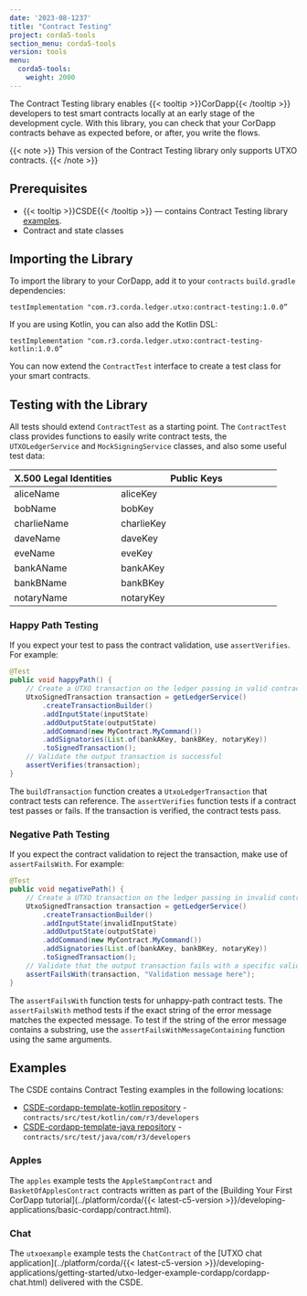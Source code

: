 ```yaml
---
date: '2023-08-1237'
title: "Contract Testing"
project: corda5-tools
section_menu: corda5-tools
version: tools
menu:
  corda5-tools:
    weight: 2000
---
```


The Contract Testing library enables {{< tooltip >}}CorDapp{{< /tooltip >}} developers to test smart contracts locally at an early stage of the development cycle. With this library, you can check that your CorDapp contracts behave as expected before, or after, you write the flows.

{{< note >}}
This version of the Contract Testing library only supports UTXO contracts.
{{< /note >}}

## Prerequisites

* {{< tooltip >}}CSDE{{< /tooltip >}} — contains Contract Testing library [examples](#examples).
* Contract and state classes

## Importing the Library

To import the library to your CorDapp, add it to your `contracts` `build.gradle` dependencies:
```
testImplementation "com.r3.corda.ledger.utxo:contract-testing:1.0.0”
```

If you are using Kotlin, you can also add the Kotlin DSL:
```
testImplementation "com.r3.corda.ledger.utxo:contract-testing-kotlin:1.0.0”
```

You can now extend the `ContractTest` interface to create a test class for your smart contracts.

## Testing with the Library

All tests should extend `ContractTest` as a starting point. The `ContractTest` class provides functions to easily write contract tests, the `UTXOLedgerService` and `MockSigningService` classes, and also some useful test data:

<style>
table th:first-of-type {
    width: 40%;
}
table th:nth-of-type(2) {
    width: 60%;
}
</style>

| X.500 Legal Identities | Public Keys |
|-----------------------|-------------|
| aliceName             | aliceKey    |
| bobName               | bobKey      |
| charlieName           | charlieKey  |
| daveName              | daveKey     |
| eveName               | eveKey      |
| bankAName             | bankAKey    |
| bankBName             | bankBKey    |
| notaryName            | notaryKey   |

### Happy Path Testing

If you expect your test to pass the contract validation, use `assertVerifies`. For example:
```java
@Test
public void happyPath() {
    // Create a UTXO transaction on the ledger passing in valid contract arguments
    UtxoSignedTransaction transaction = getLedgerService()
        .createTransactionBuilder()
        .addInputState(inputState)
        .addOutputState(outputState)
        .addCommand(new MyContract.MyCommand())
        .addSignatories(List.of(bankAKey, bankBKey, notaryKey))
        .toSignedTransaction();
    // Validate the output transaction is successful
    assertVerifies(transaction);
}
```
The `buildTransaction` function creates a `UtxoLedgerTransaction` that contract tests can reference. The `assertVerifies` function tests if a contract test passes or fails. If the transaction is verified, the contract tests pass.

### Negative Path Testing

If you expect the contract validation to reject the transaction, make use of `assertFailsWith`. For example:
```java
@Test
public void negativePath() {
    // Create a UTXO transaction on the ledger passing in invalid contract arguments
    UtxoSignedTransaction transaction = getLedgerService()
        .createTransactionBuilder()
        .addInputState(invalidInputState)
        .addOutputState(outputState)
        .addCommand(new MyContract.MyCommand())
        .addSignatories(List.of(bankAKey, bankBKey, notaryKey))
        .toSignedTransaction();
    // Validate that the output transaction fails with a specific validation error message 
    assertFailsWith(transaction, "Validation message here");
}
```

The `assertFailsWith` function tests for unhappy-path contract tests. The `assertFailsWith` method tests if the 
exact string of the error message matches the expected message. To test if the string of the error message contains a substring, use the `assertFailsWithMessageContaining` function using the same arguments.

## Examples

The CSDE contains Contract Testing examples in the following locations:

* [CSDE-cordapp-template-kotlin repository](https://github.com/corda/CSDE-cordapp-template-kotlin/tree/release/corda-5-0) - `contracts/src/test/kotlin/com/r3/developers`
* [CSDE-cordapp-template-java repository](https://github.com/corda/CSDE-cordapp-template-java/tree/release/corda-5-0) - `contracts/src/test/java/com/r3/developers`

### Apples

The `apples` example tests the `AppleStampContract` and `BasketOfApplesContract` contracts written as part of the [Building Your First CorDapp tutorial](../platform/corda/{{< latest-c5-version >}}/developing-applications/basic-cordapp/contract.html).

### Chat

The `utxoexample` example tests the `ChatContract` of the [UTXO chat application](../platform/corda/{{< latest-c5-version >}}/developing-applications/getting-started/utxo-ledger-example-cordapp/cordapp-chat.html) delivered with the CSDE.
